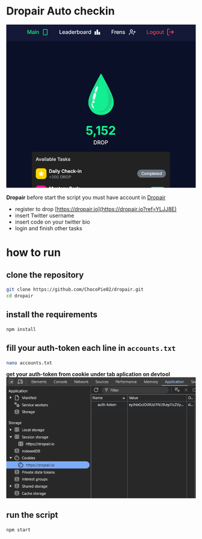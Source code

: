 # Dropair Auto checkin
![dropair banner](image.png)

**Dropair** before start the script you must have account in [Dropair](https://dropair.io?ref=YLJJ8E)
- register to drop [https://dropair.io](https://dropair.io?ref=YLJJ8E)
- insert Twitter username
- insert code on your twitter bio
- login and finish other tasks

# how to run 
## clone the repository
```bash
git clone https://github.com/ChocoPie02/dropair.git
cd dropair
```
## install the requirements
```bash
npm install
```
## fill your auth-token each line in `accounts.txt`
```bash
nano accounts.txt
```
**get your auth-token from cookie under tab aplication on devtool**
![auth](image-1.png)

## run the script
```bash
npm start
```
